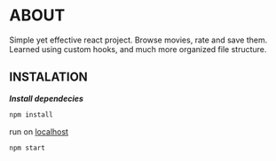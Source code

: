 # ABOUT

Simple yet effective react project.
Browse movies, rate and save them.
Learned using custom hooks, and much more organized file structure.

## INSTALATION

**_Install dependecies_**

```bash
npm install
```

run on [localhost](https://localhost:5137)

```bash
npm start
```
